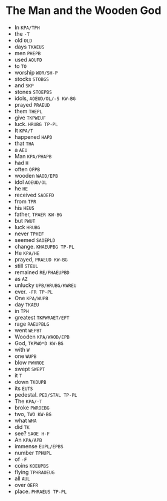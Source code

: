 # The Man and the Wooden God

* In `KPA/TPH`
* the `-T`
* old `OLD`
* days `TKAEUS`
* men `PHEPB`
* used `AOUFD`
* to `TO`
* worship `WOR/SH-P`
* stocks `STOBGS`
* and `SKP`
* stones `STOEPBS`
* idols, `AOEUD/OL/-S KW-BG`
* prayed `PRAEUD`
* them `THEPL`
* give `TKPWEUF`
* luck. `HRUBG TP-PL`
* It `KPA/T`
* happened `HAPD`
* that `THA`
* a `AEU`
* Man `KPA/PHAPB`
* had `H`
* often `OFPB`
* wooden `WAOD/EPB`
* idol `AOEUD/OL`
* he `HE`
* received `SAOEFD`
* from `TPR`
* his `HEUS`
* father, `TPAER KW-BG`
* but `PWUT`
* luck `HRUBG`
* never `TPHEF`
* seemed `SAOEPLD`
* change. `KHAEUPBG TP-PL`
* He `KPA/HE`
* prayed, `PRAEUD KW-BG`
* still `STEUL`
* remained `RE/PHAEUPBD`
* as `AZ`
* unlucky `UPB/HRUBG/KWREU`
* ever. `-FR TP-PL`
* One `KPA/WUPB`
* day `TKAEU`
* in `TPH`
* greatest `TKPWRAET/EFT`
* rage `RAEUPBLG`
* went `WEPBT`
* Wooden `KPA/WAOD/EPB`
* God, `TKPWO*D KW-BG`
* with `W`
* one `WUPB`
* blow `PWHROE`
* swept `SWEPT`
* it `T`
* down `TKOUPB`
* its `EUTS`
* pedestal. `PED/STAL TP-PL`
* The `KPA/-T`
* broke `PWROEBG`
* two, `TWO KW-BG`
* what `WHA`
* did `TK`
* see? `SAOE H-F`
* An `KPA/APB`
* immense `EUPL/EPBS`
* number `TPHUPL`
* of `-F`
* coins `KOEUPBS`
* flying `TPHRAOEUG`
* all `AUL`
* over `OEFR`
* place. `PHRAEUS TP-PL`
